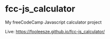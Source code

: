 # fcc-js_calculator

My freeCodeCamp Javascript calculator project

Live: https://fooleesze.github.io/fcc-js_calculator/
